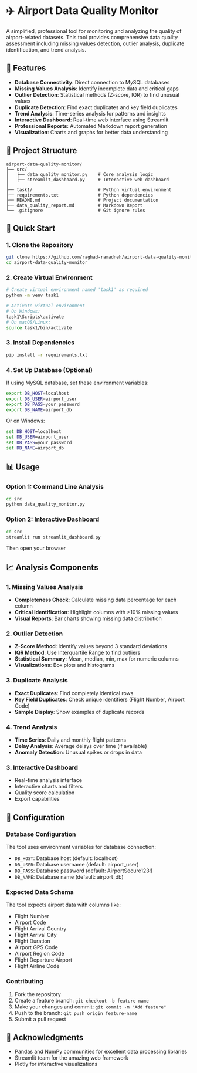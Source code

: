 # ✈️ Airport Data Quality Monitor

A simplified, professional tool for monitoring and analyzing the quality of airport-related datasets. This tool provides comprehensive data quality assessment including missing values detection, outlier analysis, duplicate identification, and trend analysis.

## 🎯 Features

- **Database Connectivity**: Direct connection to MySQL databases
- **Missing Values Analysis**: Identify incomplete data and critical gaps
- **Outlier Detection**: Statistical methods (Z-score, IQR) to find unusual values
- **Duplicate Detection**: Find exact duplicates and key field duplicates
- **Trend Analysis**: Time-series analysis for patterns and insights
- **Interactive Dashboard**: Real-time web interface using Streamlit
- **Professional Reports**: Automated Markdown report generation
- **Visualization**: Charts and graphs for better data understanding

## 📁 Project Structure

```
airport-data-quality-monitor/
├── src/
│   ├── data_quality_monitor.py    # Core analysis logic
│   ├── streamlit_dashboard.py     # Interactive web dashboard
│                   
├── task1/                         # Python virtual environment
├── requirements.txt               # Python dependencies
├── README.md                      # Project documentation
├── data_quality_report.md         # Markdown Report
└── .gitignore                     # Git ignore rules
```

## 🚀 Quick Start

### 1. Clone the Repository

```bash
git clone https://github.com/raghad-ramadneh/airport-data-quality-monitor.git
cd airport-data-quality-monitor
```

### 2. Create Virtual Environment

```bash
# Create virtual environment named 'task1' as required
python -m venv task1

# Activate virtual environment
# On Windows:
task1\Scripts\activate
# On macOS/Linux:
source task1/bin/activate
```

### 3. Install Dependencies

```bash
pip install -r requirements.txt
```

### 4. Set Up Database (Optional)

If using MySQL database, set these environment variables:

```bash
export DB_HOST=localhost
export DB_USER=airport_user
export DB_PASS=your_password
export DB_NAME=airport_db
```

Or on Windows:
```cmd
set DB_HOST=localhost
set DB_USER=airport_user
set DB_PASS=your_password
set DB_NAME=airport_db
```

## 📊 Usage

### Option 1: Command Line Analysis

```bash
cd src
python data_quality_monitor.py

```

### Option 2: Interactive Dashboard

```bash
cd src
streamlit run streamlit_dashboard.py
```

Then open your browser 

## 📈 Analysis Components

### 1. Missing Values Analysis
- **Completeness Check**: Calculate missing data percentage for each column
- **Critical Identification**: Highlight columns with >10% missing values
- **Visual Reports**: Bar charts showing missing data distribution

### 2. Outlier Detection
- **Z-Score Method**: Identify values beyond 3 standard deviations
- **IQR Method**: Use Interquartile Range to find outliers
- **Statistical Summary**: Mean, median, min, max for numeric columns
- **Visualizations**: Box plots and histograms

### 3. Duplicate Analysis
- **Exact Duplicates**: Find completely identical rows
- **Key Field Duplicates**: Check unique identifiers (Flight Number, Airport Code)
- **Sample Display**: Show examples of duplicate records

### 4. Trend Analysis
- **Time Series**: Daily and monthly flight patterns
- **Delay Analysis**: Average delays over time (if available)
- **Anomaly Detection**: Unusual spikes or drops in data


### 3. Interactive Dashboard
- Real-time analysis interface
- Interactive charts and filters
- Quality score calculation
- Export capabilities

## 🔧 Configuration

### Database Configuration
The tool uses environment variables for database connection:

- `DB_HOST`: Database host (default: localhost)
- `DB_USER`: Database username (default: airport_user)
- `DB_PASS`: Database password (default: AirportSecure123!)
- `DB_NAME`: Database name (default: airport_db)

### Expected Data Schema
The tool expects airport data with columns like:
- Flight Number
- Airport Code
- Flight Arrival Country
- Flight Arrival City
- Flight Duration
- Airport GPS Code
- Airport Region Code
- Flight Departure Airport
- Flight Airline Code




### Contributing
1. Fork the repository
2. Create a feature branch: `git checkout -b feature-name`
3. Make your changes and commit: `git commit -m "Add feature"`
4. Push to the branch: `git push origin feature-name`
5. Submit a pull request


## 🙏 Acknowledgments

- Pandas and NumPy communities for excellent data processing libraries
- Streamlit team for the amazing web framework
- Plotly for interactive visualizations
